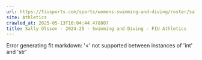 ```yaml
---
url: https://fiusports.com/sports/womens-swimming-and-diving/roster/sally-olsson/12853
site: Athletics
crawled_at: 2025-05-13T10:04:44.478807
title: Sally Olsson - 2024-25 - Swimming and Diving - FIU Athletics
---
```


Error generating fit markdown: '<' not supported between instances of 'int' and 'str'